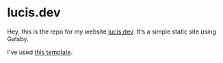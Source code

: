 # lucis.dev

Hey, this is the repo for my website [lucis.dev](https://lucis.dev). It's a simple static site using Gatsby.

I've used [this template](https://github.com/smakosh/gatsby-portfolio-dev).